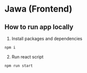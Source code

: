 # Jawa (Frontend)

## How to run app locally
1. Install packages and dependencies
```sh
npm i
```
2. Run react script
```sh
npm run start
```
